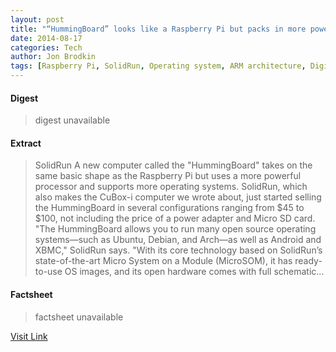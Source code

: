 ```yaml
---
layout: post
title: "“HummingBoard” looks like a Raspberry Pi but packs in more power"
date: 2014-08-17
categories: Tech
author: Jon Brodkin
tags: [Raspberry Pi, SolidRun, Operating system, ARM architecture, Digital technology, Computers, Computing, Computer hardware, Computer engineering, Computer architecture, Office equipment, Electronics, Technology, Electronic engineering, Classes of computers, Digital electronics]
---
```



#### Digest
>digest unavailable

#### Extract
>SolidRun A new computer called the "HummingBoard" takes on the same basic shape as the Raspberry Pi but uses a more powerful processor and supports more operating systems. SolidRun, which also makes the CuBox-i computer we wrote about, just started selling the HummingBoard in several configurations ranging from $45 to $100, not including the price of a power adapter and Micro SD card. "The HummingBoard allows you to run many open source operating systems—such as Ubuntu, Debian, and Arch—as well as Android and XBMC," SolidRun says. "With its core technology based on SolidRun’s state-of-the-art Micro System on a Module (MicroSOM), it has ready-to-use OS images, and its open hardware comes with full schematic...

#### Factsheet
>factsheet unavailable

[Visit Link](http://feeds.arstechnica.com/~r/arstechnica/index/~3/rR0Y3YYGRB8/)


